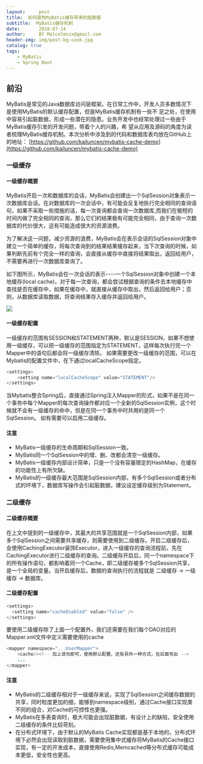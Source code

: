 ```yaml
---
layout:     post
title:  如何避免MyBatis缓存带来的脏数据
subtitle:  MyBatis缓存机制
date:       2018-07-14
author:     BY Malcolmszx@gmail.com
header-img: img/post-bg-cook.jpg
catalog: true
tags:
    - MyBatis
    - Spring Boot
---
```


## 前沿

MyBatis是常见的Java数据库访问层框架。在日常工作中，开发人员多数情况下是使用MyBatis的默认缓存配置，但是MyBatis缓存机制有一些不
足之处，在使用中容易引起脏数据，形成一些潜在的隐患。业务开发中也经常处理过一些由于MyBatis缓存引发的开发问题，带着个人的兴趣，希
望从应用及源码的角度为读者梳理MyBatis缓存机制。本次分析中涉及到的代码和数据库表均放在GitHub上的地址：
[https://github.com/kailuncen/mybatis-cache-demo](https://github.com/kailuncen/mybatis-cache-demo)

### 一级缓存

#### 一级缓存概要

MyBatis开启一次和数据库的会话，MyBatis会创建出一个SqlSession对象表示一次数据库会话。在对数据库的一次会话中，有可能会反复地执行完全相同的查询语句，如果不采取一些措施的话，每一次查询都会查询一次数据库,而我们在极短的时间内做了完全相同的查询，那么它们的结果极有可能完全相同，由于查询一次数据库的代价很大，这有可能造成很大的资源浪费。

为了解决这一问题，减少资源的浪费，MyBatis会在表示会话的SqlSession对象中建立一个简单的缓存，将每次查询到的结果结果缓存起来，当下次查询的时候，如果判断先前有个完全一样的查询，会直接从缓存中直接将结果取出，返回给用户，不需要再进行一次数据库查询了。

如下图所示，MyBatis会在一次会话的表示----一个SqlSession对象中创建一个本地缓存(local cache)，对于每一次查询，都会尝试根据查询的条件去本地缓存中查找是否在缓存中，如果在缓存中，就直接从缓存中取出，然后返回给用户；否则，从数据库读取数据，将查询结果存入缓存并返回给用户。

![](http://misc.linkedkeeper.com/misc/img/blog/201709/linkedkeeper0_38e2dcb4-04af-4ffe-89ed-4fef7ad99424.jpg)

#### 一级缓存配置 

一级缓存的范围有SESSION和STATEMENT两种，默认是SESSION，如果不想使用一级缓存，可以把一级缓存的范围指定为STATEMENT，这样每次执行完一个Mapper中的语句后都会将一级缓存清除。 如果需要更改一级缓存的范围，可以在Mybatis的配置文件中，在下通过localCacheScope指定。

``` java 
<settings>
    <setting name="localCacheScope" value="STATEMENT"/>
</settings>
``` 

当Mybatis整合Spring后，直接通过Spring注入Mapper的形式，如果不是在同一个事务中每个Mapper的每次查询操作都对应一个全新的SqlSession实例，这个时候就不会有一级缓存的命中，但是在同一个事务中时共用的是同一个SqlSession。 
如有需要可以启用二级缓存。

#### 注意

- MyBatis一级缓存的生命周期和SqlSession一致。
- MyBatis同一个SqlSession中的增、删、改都会清空一级缓存。
- MyBatis一级缓存内部设计简单，只是一个没有容量限定的HashMap，在缓存的功能性上有所欠缺。
- MyBatis的一级缓存最大范围是SqlSession内部，有多个SqlSession或者分布式的环境下，数据库写操作会引起脏数据，建议设定缓存级别为Statement。

### 二级缓存

#### 二级缓存概要

在上文中提到的一级缓存中，其最大的共享范围就是一个SqlSession内部，如果多个SqlSession之间需要共享缓存，则需要使用到二级缓存。开启二级缓存后，会使用CachingExecutor装饰Executor，进入一级缓存的查询流程前，先在CachingExecutor进行二级缓存的查询。二级缓存开启后，同一个namespace下的所有操作语句，都影响着同一个Cache，即二级缓存被多个SqlSession共享，是一个全局的变量。当开启缓存后，数据的查询执行的流程就是 二级缓存 -> 一级缓存 -> 数据库。

#### 二级缓存配置 
``` java
<settings>
  <setting name="cacheEnabled" value="false" />
</settings>
```

要使用二级缓存除了上面一个配置外，我们还需要在我们每个DAO对应的Mapper.xml文件中定义需要使用的cache

``` java 
<mapper namespace="...UserMapper">
    <cache/><!-- 加上该句即可，使用默认配置、还有另外一种方式，在后面写出 -->
    ...
</mapper>
```

#### 注意

- MyBatis的二级缓存相对于一级缓存来说，实现了SqlSession之间缓存数据的共享，同时粒度更加的细，能够到namespace级别，通过Cache接口实现类不同的组合，对Cache的可控性也更强。
- MyBatis在多表查询时，极大可能会出现脏数据，有设计上的缺陷，安全使用二级缓存的条件比较苛刻。
- 在分布式环境下，由于默认的MyBatis Cache实现都是基于本地的，分布式环境下必然会出现读取到脏数据，需要使用集中式缓存将MyBatis的Cache接口实现，有一定的开发成本，直接使用Redis,Memcached等分布式缓存可能成本更低，安全性也更高。